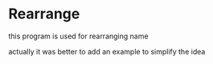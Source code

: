 Rearrange
===================
this program is used for rearranging name

actually it was better to add an example to simplify the idea